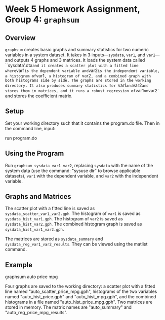 # Week 5 Homework Assignment, Group 4: `graphsum`

## Overview

`graphsum` creates basic graphs and summary statistics for two numeric variables in a system dataset. It takes in 3 inputs—`sysdata`, `var1`, and `var2`—and outputs 4 graphs and 3 matrices. It loads the system data called ``sysdata’.dta` and it creates a scatter plot with a fitted line where `var1` is the dependent variable and `var2` is the independent variable, a histogram of `var1`, a histogram of `var2`, and a combined graph with both histograms side by side. The graphs are stored in the working directory. It also produces summary statistics for `var1` and `var2` and stores them in matrices, and it runs a robust regression of `var1` on `var2` and stores the coefficient matrix.

## Setup
Set your working directory such that it contains the program.do file. Then in the command line, input:

run program.do

## Using the Program
Run `graphsum sysdata var1 var2`, replacing `sysdata` with the name of the system data (use the command: "sysuse dir" to browse applicable datasets), `var1` with the dependent variable, and `var2` with the independent variable.

## Graphs and Matrices
The scatter plot with a fitted line is saved as `sysdata_scatter_var1_var2.gph`.
The histogram of `var1` is saved as `sysdata_hist_var1.gph`.
The histogram of `var2` is saved as `sysdata_hist_var2.gph`.
The combined histogram graph is saved as `sysdata_hist_var1_var2.gph`.

The matrices are stored as `sysdata_summary` and `sysdata_reg_var1_var2_results`. They can be viewed using the matlist command.

## Example

graphsum auto price mpg

Four graphs are saved to the working directory: a scatter plot with a fitted line named "auto_scatter_price_mpg.gph", histograms of the two variables named "auto_hist_price.gph" and "auto_hist_mpg.gph", and the combined histograms in a file named "auto_hist_price_mpg.gph". Two matrices are stored in memory. The matrix names are "auto_summary" and "auto_reg_price_mpg_results".

